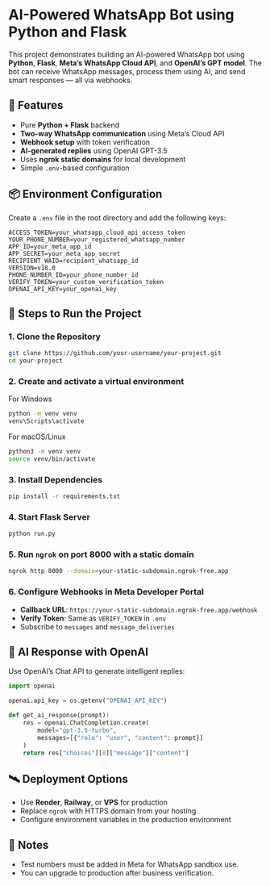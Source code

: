 # AI-Powered WhatsApp Bot using Python and Flask

This project demonstrates building an AI-powered WhatsApp bot using **Python**, **Flask**, **Meta’s WhatsApp Cloud API**, and **OpenAI’s GPT model**. The bot can receive WhatsApp messages, process them using AI, and send smart responses — all via webhooks.

## 🚀 Features

- Pure **Python + Flask** backend
- **Two-way WhatsApp communication** using Meta’s Cloud API
- **Webhook setup** with token verification
- **AI-generated replies** using OpenAI GPT-3.5
- Uses **ngrok static domains** for local development
- Simple `.env`-based configuration

## 📦 Environment Configuration

Create a `.env` file in the root directory and add the following keys:

```env
ACCESS_TOKEN=your_whatsapp_cloud_api_access_token
YOUR_PHONE_NUMBER=your_registered_whatsapp_number
APP_ID=your_meta_app_id
APP_SECRET=your_meta_app_secret
RECIPIENT_WAID=recipient_whatsapp_id
VERSION=v18.0
PHONE_NUMBER_ID=your_phone_number_id
VERIFY_TOKEN=your_custom_verification_token
OPENAI_API_KEY=your_openai_key
```

## 🧪 Steps to Run the Project

### 1. Clone the Repository

```bash
git clone https://github.com/your-username/your-project.git
cd your-project
```

### 2. Create and activate a virtual environment

For Windows
```bash
python -m venv venv
venv\Scripts\activate
```
For macOS/Linux
```bash
python3 -m venv venv
source venv/bin/activate
```

### 3. Install Dependencies

```bash
pip install -r requirements.txt
```

### 4. Start Flask Server

```bash
python run.py
```

### 5. Run `ngrok` on port 8000 with a static domain

```bash
ngrok http 8000 --domain=your-static-subdomain.ngrok-free.app
```

### 6. Configure Webhooks in Meta Developer Portal

- **Callback URL**: `https://your-static-subdomain.ngrok-free.app/webhook`
- **Verify Token**: Same as `VERIFY_TOKEN` in `.env`
- Subscribe to `messages` and `message_deliveries`

## 💬 AI Response with OpenAI

Use OpenAI’s Chat API to generate intelligent replies:

```python
import openai

openai.api_key = os.getenv("OPENAI_API_KEY")

def get_ai_response(prompt):
    res = openai.ChatCompletion.create(
        model="gpt-3.5-turbo",
        messages=[{"role": "user", "content": prompt}]
    )
    return res["choices"][0]["message"]["content"]
```

## 🛰️ Deployment Options

- Use **Render**, **Railway**, or **VPS** for production
- Replace `ngrok` with HTTPS domain from your hosting
- Configure environment variables in the production environment

## 📌 Notes

- Test numbers must be added in Meta for WhatsApp sandbox use.
- You can upgrade to production after business verification.


